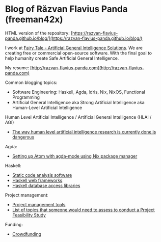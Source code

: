 # Blog of Răzvan Flavius Panda (freeman42x)

HTML version of the repository: [https://razvan-flavius-panda.github.io/blog/](https://razvan-flavius-panda.github.io/blog/)

I work at [Fairy Tale - Artificial General Intelligence Solutions](https://github.com/fairy-tale-agi-solutions). We are creating free or commercial open-source software. With the final goal to help humanity create Safe Artificial General Intelligence.

My resume: [http://razvan-flavius-panda.com](http://razvan-flavius-panda.com)

Common blogging topics:

* Software Engineering: Haskell, Agda, Idris, Nix, NixOS, Functional Programming
* Artificial General Intelligence aka Strong Artificial Intelligence aka Human-Level Artificial Intelligence

Human Level Artificial Intelligence  / Artificial General Intelligence (HLAI / AGI)

* [The way human level artificial intelligence research is currently done is dangerous](Articles/The%20way%20human%20level%20artificial%20intelligence%20research%20is%20currently%20done%20is%20dangerous)

Agda:

* [Setting up Atom with agda-mode using Nix package manager](Articles/Setting%20up%20Atom%20with%20agda-mode%20using%20Nix%20package%20manager)

Haskell:

* [Static code analysis software](Articles/Haskell%20static%20code%20analysis%20software#haskell-static-code-analysis-software)
* [Haskell web frameworks](Articles/Haskell%20web%20frameworks)
* [Haskell database access libraries](Articles/Haskell%20database%20access%20libraries)

Project management:

* [Project management tools](Articles/Project%20management%20tools)
* [List of topics that someone would need to assess to conduct a Project Feasibility Study](Articles/Project%20Feasibility%20Study%20Method/Project%20Feasibility%20Study%20Method)

Funding:

* [Crowdfunding](Articles/Crowdfunding)
